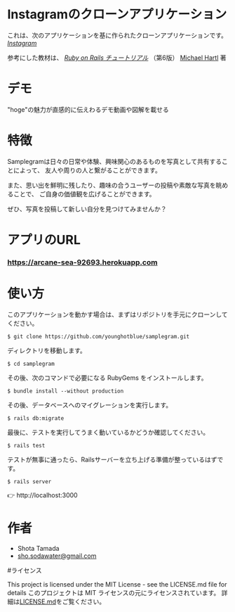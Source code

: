 # Instagramのクローンアプリケーション


これは、次のアプリケーションを基に作られたクローンアプリケーションです。
[*Instagram*](https://www.instagram.com)

参考にした教材は、
[*Ruby on Rails チュートリアル*](https://railstutorial.jp/)
（第6版）
[Michael Hartl](https://www.michaelhartl.com/) 著
 
 
# デモ

 
"hoge"の魅力が直感的に伝えわるデモ動画や図解を載せる


# 特徴
 
 
Samplegramは日々の日常や体験、興味関心のあるものを写真として共有することによって、
友人や周りの人と繋がることができます。

また、思い出を鮮明に残したり、趣味の合うユーザーの投稿や素敵な写真を眺めることで、
ご自身の価値観を広げることができます。

ぜひ、写真を投稿して新しい自分を見つけてみませんか？


# アプリのURL


### **https://arcane-sea-92693.herokuapp.com**


# 使い方
 
 
このアプリケーションを動かす場合は、まずはリポジトリを手元にクローンしてください。

```
$ git clone https://github.com/younghotblue/samplegram.git
```
ディレクトリを移動します。

```
$ cd samplegram
```

その後、次のコマンドで必要になる RubyGems をインストールします。

```
$ bundle install --without production
```

その後、データベースへのマイグレーションを実行します。

```
$ rails db:migrate
```

最後に、テストを実行してうまく動いているかどうか確認してください。

```
$ rails test
```

テストが無事に通ったら、Railsサーバーを立ち上げる準備が整っているはずです。

```
$ rails server
```

👉 http://localhost:3000
 
 
# 作者
 
* Shota Tamada
* sho.sodawater@gmail.com

#ライセンス

This project is licensed under the MIT License - see the LICENSE.md file for details
このプロジェクトは MIT ライセンスの元にライセンスされています。 
詳細は[LICENSE.md](LICENSE.md)をご覧ください。